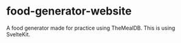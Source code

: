 # food-generator-website
 A food generator made for practice using TheMealDB. This is using SvelteKit.
